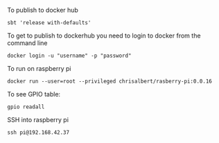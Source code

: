 

To publish to docker hub
```
sbt 'release with-defaults'
```

To get to publish to dockerhub you need to login to docker from the command line 
```
docker login -u "username" -p "password"
```

To run on raspberry pi
```
docker run --user=root --privileged chrisalbert/rasberry-pi:0.0.16
```

To see GPIO table:
```
gpio readall
``` 

SSH into raspberry pi
```
ssh pi@192.168.42.37
```

